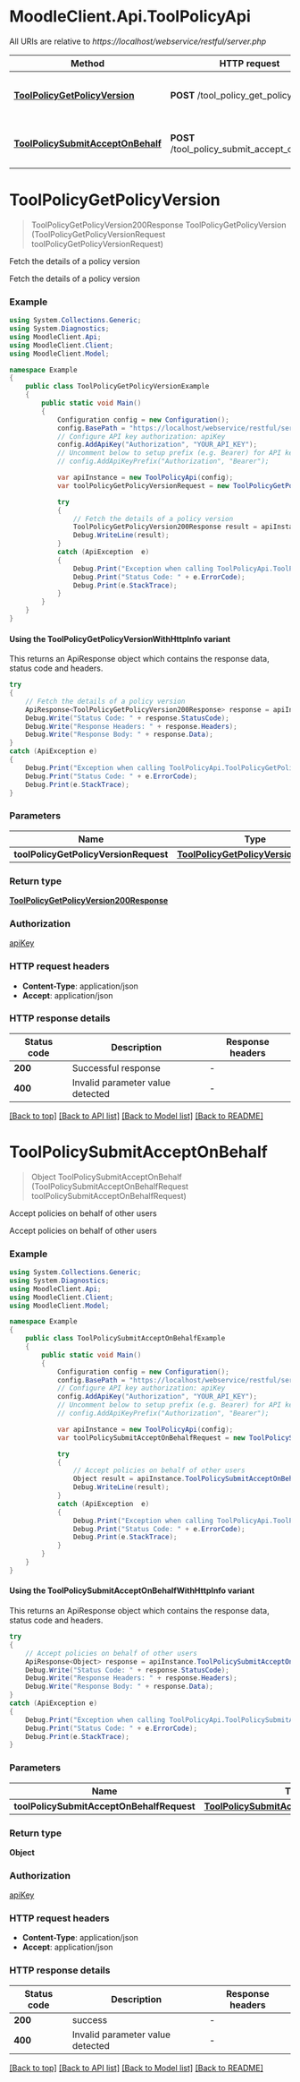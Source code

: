 # MoodleClient.Api.ToolPolicyApi

All URIs are relative to *https://localhost/webservice/restful/server.php*

| Method | HTTP request | Description |
|--------|--------------|-------------|
| [**ToolPolicyGetPolicyVersion**](ToolPolicyApi.md#toolpolicygetpolicyversion) | **POST** /tool_policy_get_policy_version | Fetch the details of a policy version |
| [**ToolPolicySubmitAcceptOnBehalf**](ToolPolicyApi.md#toolpolicysubmitacceptonbehalf) | **POST** /tool_policy_submit_accept_on_behalf | Accept policies on behalf of other users |

<a id="toolpolicygetpolicyversion"></a>
# **ToolPolicyGetPolicyVersion**
> ToolPolicyGetPolicyVersion200Response ToolPolicyGetPolicyVersion (ToolPolicyGetPolicyVersionRequest toolPolicyGetPolicyVersionRequest)

Fetch the details of a policy version

Fetch the details of a policy version

### Example
```csharp
using System.Collections.Generic;
using System.Diagnostics;
using MoodleClient.Api;
using MoodleClient.Client;
using MoodleClient.Model;

namespace Example
{
    public class ToolPolicyGetPolicyVersionExample
    {
        public static void Main()
        {
            Configuration config = new Configuration();
            config.BasePath = "https://localhost/webservice/restful/server.php";
            // Configure API key authorization: apiKey
            config.AddApiKey("Authorization", "YOUR_API_KEY");
            // Uncomment below to setup prefix (e.g. Bearer) for API key, if needed
            // config.AddApiKeyPrefix("Authorization", "Bearer");

            var apiInstance = new ToolPolicyApi(config);
            var toolPolicyGetPolicyVersionRequest = new ToolPolicyGetPolicyVersionRequest(); // ToolPolicyGetPolicyVersionRequest | 

            try
            {
                // Fetch the details of a policy version
                ToolPolicyGetPolicyVersion200Response result = apiInstance.ToolPolicyGetPolicyVersion(toolPolicyGetPolicyVersionRequest);
                Debug.WriteLine(result);
            }
            catch (ApiException  e)
            {
                Debug.Print("Exception when calling ToolPolicyApi.ToolPolicyGetPolicyVersion: " + e.Message);
                Debug.Print("Status Code: " + e.ErrorCode);
                Debug.Print(e.StackTrace);
            }
        }
    }
}
```

#### Using the ToolPolicyGetPolicyVersionWithHttpInfo variant
This returns an ApiResponse object which contains the response data, status code and headers.

```csharp
try
{
    // Fetch the details of a policy version
    ApiResponse<ToolPolicyGetPolicyVersion200Response> response = apiInstance.ToolPolicyGetPolicyVersionWithHttpInfo(toolPolicyGetPolicyVersionRequest);
    Debug.Write("Status Code: " + response.StatusCode);
    Debug.Write("Response Headers: " + response.Headers);
    Debug.Write("Response Body: " + response.Data);
}
catch (ApiException e)
{
    Debug.Print("Exception when calling ToolPolicyApi.ToolPolicyGetPolicyVersionWithHttpInfo: " + e.Message);
    Debug.Print("Status Code: " + e.ErrorCode);
    Debug.Print(e.StackTrace);
}
```

### Parameters

| Name | Type | Description | Notes |
|------|------|-------------|-------|
| **toolPolicyGetPolicyVersionRequest** | [**ToolPolicyGetPolicyVersionRequest**](ToolPolicyGetPolicyVersionRequest.md) |  |  |

### Return type

[**ToolPolicyGetPolicyVersion200Response**](ToolPolicyGetPolicyVersion200Response.md)

### Authorization

[apiKey](../README.md#apiKey)

### HTTP request headers

 - **Content-Type**: application/json
 - **Accept**: application/json


### HTTP response details
| Status code | Description | Response headers |
|-------------|-------------|------------------|
| **200** | Successful response |  -  |
| **400** | Invalid parameter value detected |  -  |

[[Back to top]](#) [[Back to API list]](../README.md#documentation-for-api-endpoints) [[Back to Model list]](../README.md#documentation-for-models) [[Back to README]](../README.md)

<a id="toolpolicysubmitacceptonbehalf"></a>
# **ToolPolicySubmitAcceptOnBehalf**
> Object ToolPolicySubmitAcceptOnBehalf (ToolPolicySubmitAcceptOnBehalfRequest toolPolicySubmitAcceptOnBehalfRequest)

Accept policies on behalf of other users

Accept policies on behalf of other users

### Example
```csharp
using System.Collections.Generic;
using System.Diagnostics;
using MoodleClient.Api;
using MoodleClient.Client;
using MoodleClient.Model;

namespace Example
{
    public class ToolPolicySubmitAcceptOnBehalfExample
    {
        public static void Main()
        {
            Configuration config = new Configuration();
            config.BasePath = "https://localhost/webservice/restful/server.php";
            // Configure API key authorization: apiKey
            config.AddApiKey("Authorization", "YOUR_API_KEY");
            // Uncomment below to setup prefix (e.g. Bearer) for API key, if needed
            // config.AddApiKeyPrefix("Authorization", "Bearer");

            var apiInstance = new ToolPolicyApi(config);
            var toolPolicySubmitAcceptOnBehalfRequest = new ToolPolicySubmitAcceptOnBehalfRequest(); // ToolPolicySubmitAcceptOnBehalfRequest | 

            try
            {
                // Accept policies on behalf of other users
                Object result = apiInstance.ToolPolicySubmitAcceptOnBehalf(toolPolicySubmitAcceptOnBehalfRequest);
                Debug.WriteLine(result);
            }
            catch (ApiException  e)
            {
                Debug.Print("Exception when calling ToolPolicyApi.ToolPolicySubmitAcceptOnBehalf: " + e.Message);
                Debug.Print("Status Code: " + e.ErrorCode);
                Debug.Print(e.StackTrace);
            }
        }
    }
}
```

#### Using the ToolPolicySubmitAcceptOnBehalfWithHttpInfo variant
This returns an ApiResponse object which contains the response data, status code and headers.

```csharp
try
{
    // Accept policies on behalf of other users
    ApiResponse<Object> response = apiInstance.ToolPolicySubmitAcceptOnBehalfWithHttpInfo(toolPolicySubmitAcceptOnBehalfRequest);
    Debug.Write("Status Code: " + response.StatusCode);
    Debug.Write("Response Headers: " + response.Headers);
    Debug.Write("Response Body: " + response.Data);
}
catch (ApiException e)
{
    Debug.Print("Exception when calling ToolPolicyApi.ToolPolicySubmitAcceptOnBehalfWithHttpInfo: " + e.Message);
    Debug.Print("Status Code: " + e.ErrorCode);
    Debug.Print(e.StackTrace);
}
```

### Parameters

| Name | Type | Description | Notes |
|------|------|-------------|-------|
| **toolPolicySubmitAcceptOnBehalfRequest** | [**ToolPolicySubmitAcceptOnBehalfRequest**](ToolPolicySubmitAcceptOnBehalfRequest.md) |  |  |

### Return type

**Object**

### Authorization

[apiKey](../README.md#apiKey)

### HTTP request headers

 - **Content-Type**: application/json
 - **Accept**: application/json


### HTTP response details
| Status code | Description | Response headers |
|-------------|-------------|------------------|
| **200** | success |  -  |
| **400** | Invalid parameter value detected |  -  |

[[Back to top]](#) [[Back to API list]](../README.md#documentation-for-api-endpoints) [[Back to Model list]](../README.md#documentation-for-models) [[Back to README]](../README.md)

